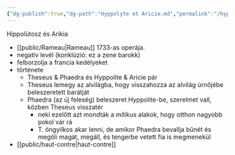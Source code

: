 ```yaml
---
{"dg-publish":true,"dg-path":"Hyppolyte et Aricie.md","permalink":"/hyppolyte-et-aricie/"}
---
```


Hippolütosz és Arikia

- [[public/Rameau\|Rameau]] 1733-as operája.
- negatív levél (konklúzió: ez a zene barokk)
- felborzolja a francia kedélyeket
- története
	- Theseus & Phaedra és Hyppolite & Aricie pár
	- Theseus lemegy az alvilágba, hogy visszahozza az alvilág úrnőjébe beleszeretett barátját
	- Phaedra (az új feleség) beleszeret Hyppolite-be, szerelmet vall, közben Theseus visszatér
		- neki ezelőtt azt mondták a mítikus alakok, hogy otthon nagyobb pokol vár rá
		- T. öngyilkos akar lenni, de amikor Phaedra bevallja bűnét és megöli magát, megáll, és tengerbe vetett fia is megmenekül
- [[public/haut-contre\|haut-contre]]